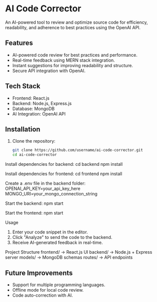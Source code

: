 # AI Code Corrector
An AI-powered tool to review and optimize source code for efficiency, readability, and adherence to best practices using the OpenAI API.

## Features
- AI-powered code review for best practices and performance.
- Real-time feedback using MERN stack integration.
- Instant suggestions for improving readability and structure.
- Secure API integration with OpenAI.

## Tech Stack
- Frontend: React.js
- Backend: Node.js, Express.js
- Database: MongoDB
- AI Integration: OpenAI API

## Installation

1. Clone the repository:
   ```bash
   git clone https://github.com/username/ai-code-corrector.git
   cd ai-code-corrector

Install dependencies for backend:
cd backend
npm install


Install dependencies for frontend:
cd frontend
npm install


Create a .env file in the backend folder:
OPENAI_API_KEY=your_api_key_here
MONGO_URI=your_mongo_connection_string


Start the backend:
npm start

Start the frontend:
npm start

 Usage
1. Enter your code snippet in the editor.
2. Click "Analyze" to send the code to the backend.
3. Receive AI-generated feedback in real-time.

Project Structure
frontend/      → React.js UI
backend/       → Node.js + Express server
models/        → MongoDB schemas
routes/        → API endpoints

## Future Improvements
- Support for multiple programming languages.
- Offline mode for local code review.
- Code auto-correction with AI.


